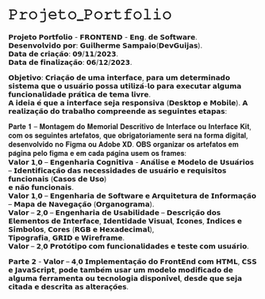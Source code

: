 # 𝙿𝚛𝚘𝚓𝚎𝚝𝚘_𝙿𝚘𝚛𝚝𝚏𝚘𝚕𝚒𝚘
𝗣𝗿𝗼𝗷𝗲𝘁𝗼 𝗣𝗼𝗿𝘁𝗳𝗼𝗹𝗶𝗼 - 𝗙𝗥𝗢𝗡𝗧𝗘𝗡𝗗 - 𝗘𝗻𝗴. 𝗱𝗲 𝗦𝗼𝗳𝘁𝘄𝗮𝗿𝗲.<br/>
𝗗𝗲𝘀𝗲𝗻𝘃𝗼𝗹𝘃𝗶𝗱𝗼 𝗽𝗼𝗿: 𝗚𝘂𝗶𝗹𝗵𝗲𝗿𝗺𝗲 𝗦𝗮𝗺𝗽𝗮𝗶𝗼(𝗗𝗲𝘃𝗚𝘂𝗶𝗷𝗮𝘀).<br/>
𝗗𝗮𝘁𝗮 𝗱𝗲 𝗰𝗿𝗶𝗮𝗰̧𝗮̃𝗼: 𝟬𝟵/𝟭𝟭/𝟮𝟬𝟮𝟯.<br/>
𝗗𝗮𝘁𝗮 𝗱𝗲 𝗳𝗶𝗻𝗮𝗹𝗶𝘇𝗮𝗰̧𝗮̃𝗼: 𝟬𝟲/𝟭𝟮/𝟮𝟬𝟮𝟯.<br/>

𝗢𝗯𝗷𝗲𝘁𝗶𝘃𝗼: 𝗖𝗿𝗶𝗮𝗰̧𝗮̃𝗼 𝗱𝗲 𝘂𝗺𝗮 𝗶𝗻𝘁𝗲𝗿𝗳𝗮𝗰𝗲, 𝗽𝗮𝗿𝗮 𝘂𝗺 𝗱𝗲𝘁𝗲𝗿𝗺𝗶𝗻𝗮𝗱𝗼 𝘀𝗶𝘀𝘁𝗲𝗺𝗮 𝗾𝘂𝗲 𝗼 𝘂𝘀𝘂𝗮́𝗿𝗶𝗼 𝗽𝗼𝘀𝘀𝗮 𝘂𝘁𝗶𝗹𝗶𝘇𝗮́-𝗹𝗼 𝗽𝗮𝗿𝗮 𝗲𝘅𝗲𝗰𝘂𝘁𝗮𝗿 𝗮𝗹𝗴𝘂𝗺𝗮 𝗳𝘂𝗻𝗰𝗶𝗼𝗻𝗮𝗹𝗶𝗱𝗮𝗱𝗲 𝗽𝗿𝗮́𝘁𝗶𝗰𝗮 𝗱𝗲 𝘁𝗲𝗺𝗮 𝗹𝗶𝘃𝗿𝗲.<br/>
𝗔 𝗶𝗱𝗲𝗶𝗮 𝗲́ 𝗾𝘂𝗲 𝗮 𝗶𝗻𝘁𝗲𝗿𝗳𝗮𝗰𝗲 𝘀𝗲𝗷𝗮 𝗿𝗲𝘀𝗽𝗼𝗻𝘀𝗶𝘃𝗮 (𝗗𝗲𝘀𝗸𝘁𝗼𝗽 𝗲 𝗠𝗼𝗯𝗶𝗹𝗲). 𝗔 𝗿𝗲𝗮𝗹𝗶𝘇𝗮𝗰̧𝗮̃𝗼 𝗱𝗼 𝘁𝗿𝗮𝗯𝗮𝗹𝗵𝗼 𝗰𝗼𝗺𝗽𝗿𝗲𝗲𝗻𝗱𝗲 𝗮𝘀 𝘀𝗲𝗴𝘂𝗶𝗻𝘁𝗲𝘀 𝗲𝘁𝗮𝗽𝗮𝘀:<br/>

𝐏𝐚𝐫𝐭𝐞 𝟏 – 𝐌𝐨𝐧𝐭𝐚𝐠𝐞𝐦 𝐝𝐨 𝐌𝐞𝐦𝐨𝐫𝐢𝐚𝐥 𝐃𝐞𝐬𝐜𝐫𝐢𝐭𝐢𝐯𝐨 𝐝𝐞 𝐈𝐧𝐭𝐞𝐫𝐟𝐚𝐜𝐞 𝐨𝐮 𝐈𝐧𝐭𝐞𝐫𝐟𝐚𝐜𝐞 𝐊𝐢𝐭, 𝐜𝐨𝐦 𝐨𝐬 𝐬𝐞𝐠𝐮𝐢𝐧𝐭𝐞𝐬 𝐚𝐫𝐭𝐞𝐟𝐚𝐭𝐨𝐬, 𝐪𝐮𝐞 𝐨𝐛𝐫𝐢𝐠𝐚𝐭𝐨𝐫𝐢𝐚𝐦𝐞𝐧𝐭𝐞 𝐬𝐞𝐫𝐚́ 𝐧𝐚 𝐟𝐨𝐫𝐦𝐚 𝐝𝐢𝐠𝐢𝐭𝐚𝐥,
𝐝𝐞𝐬𝐞𝐧𝐯𝐨𝐥𝐯𝐢𝐝𝐨 𝐧𝐨 𝐅𝐢𝐠𝐦𝐚 𝐨𝐮 𝐀𝐝𝐨𝐛𝐞 𝐗𝐃. 𝐎𝐁𝐒 𝐨𝐫𝐠𝐚𝐧𝐢𝐳𝐚𝐫 𝐨𝐬 𝐚𝐫𝐭𝐞𝐟𝐚𝐭𝐨𝐬 𝐞𝐦 𝐩𝐚́𝐠𝐢𝐧𝐚 𝐩𝐞𝐥𝐨 𝐟𝐢𝐠𝐦𝐚 𝐞 𝐞𝐦 𝐜𝐚𝐝𝐚 𝐩𝐚́𝐠𝐢𝐧𝐚 𝐮𝐬𝐞𝐦 𝐨𝐬 𝐟𝐫𝐚𝐦𝐞𝐬:<br/>
𝗩𝗮𝗹𝗼𝗿 𝟭,𝟬 – 𝗘𝗻𝗴𝗲𝗻𝗵𝗮𝗿𝗶𝗮 𝗖𝗼𝗴𝗻𝗶𝘁𝗶𝘃𝗮 - 𝗔𝗻𝗮́𝗹𝗶𝘀𝗲 𝗲 𝗠𝗼𝗱𝗲𝗹𝗼 𝗱𝗲 𝗨𝘀𝘂𝗮́𝗿𝗶𝗼𝘀 – 𝗜𝗱𝗲𝗻𝘁𝗶𝗳𝗶𝗰𝗮𝗰̧𝗮̃𝗼 𝗱𝗮𝘀 𝗻𝗲𝗰𝗲𝘀𝘀𝗶𝗱𝗮𝗱𝗲𝘀 𝗱𝗲 𝘂𝘀𝘂𝗮́𝗿𝗶𝗼 𝗲 𝗿𝗲𝗾𝘂𝗶𝘀𝗶𝘁𝗼𝘀 𝗳𝘂𝗻𝗰𝗶𝗼𝗻𝗮𝗶𝘀 (𝗖𝗮𝘀𝗼𝘀 𝗱𝗲 𝗨𝘀𝗼)<br/>
𝗲 𝗻𝗮̃𝗼 𝗳𝘂𝗻𝗰𝗶𝗼𝗻𝗮𝗶𝘀.<br/>
𝗩𝗮𝗹𝗼𝗿 𝟭,𝟬 – 𝗘𝗻𝗴𝗲𝗻𝗵𝗮𝗿𝗶𝗮 𝗱𝗲 𝗦𝗼𝗳𝘁𝘄𝗮𝗿𝗲 𝗲 𝗔𝗿𝗾𝘂𝗶𝘁𝗲𝘁𝘂𝗿𝗮 𝗱𝗲 𝗜𝗻𝗳𝗼𝗿𝗺𝗮𝗰̧𝗮̃𝗼 – 𝗠𝗮𝗽𝗮 𝗱𝗲 𝗡𝗮𝘃𝗲𝗴𝗮𝗰̧𝗮̃𝗼 (𝗢𝗿𝗴𝗮𝗻𝗼𝗴𝗿𝗮𝗺𝗮).<br/>
𝗩𝗮𝗹𝗼𝗿 – 𝟮,𝟬 – 𝗘𝗻𝗴𝗲𝗻𝗵𝗮𝗿𝗶𝗮 𝗱𝗲 𝗨𝘀𝗮𝗯𝗶𝗹𝗶𝗱𝗮𝗱𝗲 – 𝗗𝗲𝘀𝗰𝗿𝗶𝗰̧𝗮̃𝗼 𝗱𝗼𝘀 𝗘𝗹𝗲𝗺𝗲𝗻𝘁𝗼𝘀 𝗱𝗲 𝗜𝗻𝘁𝗲𝗿𝗳𝗮𝗰𝗲, 𝗜𝗱𝗲𝗻𝘁𝗶𝗱𝗮𝗱𝗲 𝗩𝗶𝘀𝘂𝗮𝗹, 𝗜́𝗰𝗼𝗻𝗲𝘀, 𝗜́𝗻𝗱𝗶𝗰𝗲𝘀 𝗲 𝗦𝗶́𝗺𝗯𝗼𝗹𝗼𝘀, 𝗖𝗼𝗿𝗲𝘀 (𝗥𝗚𝗕 𝗲 𝗛𝗲𝘅𝗮𝗱𝗲𝗰𝗶𝗺𝗮𝗹),<br/>
𝗧𝗶𝗽𝗼𝗴𝗿𝗮𝗳𝗶𝗮, 𝗚𝗥𝗜𝗗 𝗲 𝗪𝗶𝗿𝗲𝗳𝗿𝗮𝗺𝗲.<br/>
𝗩𝗮𝗹𝗼𝗿 – 𝟮,𝟬 𝗣𝗿𝗼𝘁𝗼́𝘁𝗶𝗽𝗼 𝗰𝗼𝗺 𝗳𝘂𝗻𝗰𝗶𝗼𝗻𝗮𝗹𝗶𝗱𝗮𝗱𝗲𝘀 𝗲 𝘁𝗲𝘀𝘁𝗲 𝗰𝗼𝗺 𝘂𝘀𝘂𝗮́𝗿𝗶𝗼.<br/>

𝗣𝗮𝗿𝘁𝗲 𝟮 - 𝗩𝗮𝗹𝗼𝗿 – 𝟰,𝟬 𝗜𝗺𝗽𝗹𝗲𝗺𝗲𝗻𝘁𝗮𝗰̧𝗮̃𝗼 𝗱𝗼 𝗙𝗿𝗼𝗻𝘁𝗘𝗻𝗱 𝗰𝗼𝗺 𝗛𝗧𝗠𝗟, 𝗖𝗦𝗦 𝗲 𝗝𝗮𝘃𝗮𝗦𝗰𝗿𝗶𝗽𝘁, 𝗽𝗼𝗱𝗲 𝘁𝗮𝗺𝗯𝗲́𝗺 𝘂𝘀𝗮𝗿 𝘂𝗺 𝗺𝗼𝗱𝗲𝗹𝗼 𝗺𝗼𝗱𝗶𝗳𝗶𝗰𝗮𝗱𝗼 𝗱𝗲 𝗮𝗹𝗴𝘂𝗺𝗮 𝗳𝗲𝗿𝗿𝗮𝗺𝗲𝗻𝘁𝗮 𝗼𝘂 𝘁𝗲𝗰𝗻𝗼𝗹𝗼𝗴𝗶𝗮 𝗱𝗶𝘀𝗽𝗼𝗻𝗶́𝘃𝗲𝗹, 𝗱𝗲𝘀𝗱𝗲 𝗾𝘂𝗲 𝘀𝗲𝗷𝗮 𝗰𝗶𝘁𝗮𝗱𝗮 𝗲 𝗱𝗲𝘀𝗰𝗿𝗶𝘁𝗮 𝗮𝘀 𝗮𝗹𝘁𝗲𝗿𝗮𝗰̧𝗼̃𝗲𝘀.
